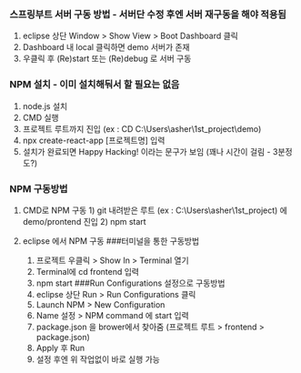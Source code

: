 ### 스프링부트 서버 구동 방법 - 서버단 수정 후엔 서버 재구동을 해야 적용됨
  1. eclipse 상단 Window > Show View > Boot Dashboard 클릭
  2. Dashboard 내 local 클릭하면 demo 서버가 존재
  3. 우클릭 후 (Re)start 또는 (Re)debug 로 서버 구동


### NPM 설치 - 이미 설치해둬서 할 필요는 없음
  1. node.js 설치
  2. CMD 실행
  3. 프로젝트 루트까지 진입 (ex : CD C:\Users\asher\1st_project\demo)
  4. npx create-react-app [프로젝트명] 입력
  5. 설치가 완료되면 Happy Hacking! 이라는 문구가 보임 (꽤나 시간이 걸림 - 3분정도?)

### NPM 구동방법
  1. CMD로 NPM 구동
    1) git 내려받은 루트 (ex : C:\Users\asher\1st_project) 에 demo/prontend 진입
    2) npm start

  2. eclipse 에서 NPM 구동
     ###터미널을 통한 구동방법
      1) 프로젝트 우클릭 > Show In > Terminal 열기
      2) Terminal에 cd frontend 입력
      3) npm start
    ###Run Configurations 설정으로 구동방법
      1) eclipse 상단 Run > Run Configurations 클릭
      2) Launch NPM > New Configuration
      3) Name 설정 > NPM command 에 start 입력
      4) package.json 을 brower에서 찾아줌 (프로젝트 루트 > frontend > package.json)
      5) Apply 후 Run
      6) 설정 후엔 위 작업없이 바로 실행 가능
     
